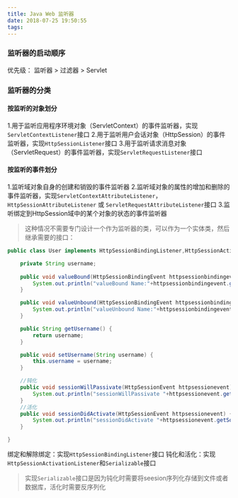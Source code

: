 ```yaml
---
title: Java Web 监听器
date: 2018-07-25 19:50:55
tags:
---
```

### 监听器的启动顺序
优先级： 监听器 > 过滤器 > Servlet

### 监听器的分类
#### 按监听的对象划分
1.用于监听应用程序环境对象（ServletContext）的事件监听器，实现`ServletContextListener`接口
2.用于监听用户会话对象（HttpSession）的事件监听器，实现`HttpSessionListener`接口
3.用于监听请求消息对象（ServletRequest）的事件监听器，实现`ServletRequestListener`接口
#### 按监听的事件划分
1.监听域对象自身的创建和销毁的事件监听器
2.监听域对象的属性的增加和删除的事件监听器，实现`ServletContextAttributeListener`，`HttpSessionAttributeListener` 或 `ServletRequestAttributeListener`接口
3.监听绑定到HttpSession域中的某个对象的状态的事件监听器
> 这种情况不需要专门设计一个作为监听器的类，可以作为一个实体类，然后继承需要的接口：
```java
public class User implements HttpSessionBindingListener,HttpSessionActivationListener,Serializable {

	private String username;
	
	public void valueBound(HttpSessionBindingEvent httpsessionbindingevent) {
		System.out.println("valueBound Name:"+httpsessionbindingevent.getName());
	}

	public void valueUnbound(HttpSessionBindingEvent httpsessionbindingevent) {
		System.out.println("valueUnbound Name:"+httpsessionbindingevent.getName());
	}

	public String getUsername() {
		return username;
	}

	public void setUsername(String username) {
		this.username = username;
	}

	//钝化
	public void sessionWillPassivate(HttpSessionEvent httpsessionevent) {
		System.out.println("sessionWillPassivate "+httpsessionevent.getSource());
	}
	//活化
	public void sessionDidActivate(HttpSessionEvent httpsessionevent) {
		System.out.println("sessionDidActivate "+httpsessionevent.getSource());
	}

}
```
绑定和解除绑定：实现`HttpSessionBindingListener`接口
钝化和活化：实现`HttpSessionActivationListener`和`Serializable`接口
> 实现`Serializable`接口是因为钝化时需要将seesion序列化存储到文件或者数据库，活化时需要反序列化

 